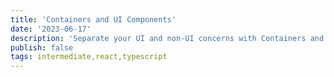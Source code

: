 ```yaml
---
title: 'Containers and UI Components'
date: '2023-06-17'
description: 'Separate your UI and non-UI concerns with Containers and UI components.'
publish: false
tags: intermediate,react,typescript
---
```

